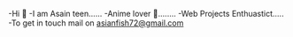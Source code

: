 -Hi 👋
-I am Asain teen......
-Anime lover 🖤........
-Web Projects Enthuastict.....
-To get in touch mail on asianfish72@gmail.com
